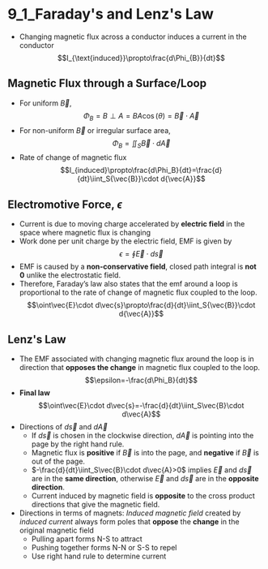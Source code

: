 # 9_1_Faraday's and Lenz's Law

- Changing magnetic flux across a conductor induces a current in the conductor
$$I_{\text{induced}}\propto\frac{d\Phi_{B}}{dt}$$

## Magnetic Flux through a Surface/Loop

- For uniform $\vec{B}$,
$$\Phi_{B}=B\perp A=B A\cos(\theta)={\vec{B}}\cdot{\vec{A}}$$
- For non-uniform $\vec{B}$ or irregular surface area,
$$\Phi_{B}=\iint_S{\vec{B}}\cdot d{\vec{A}}$$
- Rate of change of magnetic flux
$$I_{induced}\propto\frac{d\Phi_B}{dt}=\frac{d}{dt}\iint_S{\vec{B}}\cdot d{\vec{A}}$$

## Electromotive Force, $\epsilon$

- Current is due to moving charge accelerated by **electric field** in the space where magnetic flux is changing
- Work done per unit charge by the electric field, EMF is given by
$$\epsilon=\oint\vec{E}\cdot d\vec{s}$$
- EMF is caused by a **non-conservative field**, closed path integral is **not 0** unlike the electrostatic field.
- Therefore, Faraday’s law also states that the emf around a loop is proportional to the rate of change of magnetic flux coupled to the loop.
$$\oint\vec{E}\cdot d\vec{s}\propto\frac{d}{dt}\iint_S{\vec{B}}\cdot d{\vec{A}}$$

## Lenz's Law

- The EMF associated with changing magnetic flux around the loop is in direction that **opposes the change** in magnetic flux coupled to the loop.
$$\epsilon=-\frac{d\Phi_B}{dt}$$
- **Final law**
$$\oint\vec{E}\cdot d\vec{s}=-\frac{d}{dt}\iint_S\vec{B}\cdot d\vec{A}$$
- Directions of $d\vec{s}$ and $d\vec{A}$
  - If $d\vec{s}$ is chosen in the clockwise direction, $d\vec{A}$ is pointing into the page by the right hand rule.
  - Magnetic flux is **positive** if $\vec{B}$ is into the page, and **negative** if $\vec{B}$ is out of the page.
  - $-\frac{d}{dt}\iint_S\vec{B}\cdot d\vec{A}>0$ implies $\vec{E}$ and $d\vec{s}$ are in the **same direction**, otherwise $\vec{E}$ and $d\vec{s}$ are in the **opposite direction**.
  - Current induced by magnetic field is **opposite** to the cross product directions that give the magnetic field.
- Directions in terms of magnets: *Induced magnetic field* created by *induced current* always form poles that **oppose** the **change** in the original magnetic field
  - Pulling apart forms N-S to attract
  - Pushing together forms N-N or S-S to repel
  - Use right hand rule to determine current
